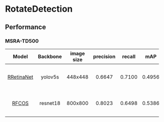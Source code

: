 # RotateDetection 


## Performance

### MSRA-TD500
| Model |    Backbone    |  image size  | precision    |    recall    |    mAP  | GPU | Image/GPU | FPS | Loss| lr schd | Data Augmentation | Configs |       
|:------------:|:------------:|:------------:|:------------:|:---------:|:-----------:|:----------:|:-----------:|:---------:|:---------:|:---------:|:---------:|:---------:|     
| [RRetinaNet](https://arxiv.org/pdf/1707.06484.pdf)| yolov5s | 448x448 | 0.6647 | 0.7100 | 0.4956 | **1X** GeForce RTX 1660 Ti | 2 | 52 | FocalLoss GWDloss | 5e-5 1x | No | [dla_resnet18.json](./configs/rretinanet/models/rretinanet_yolov5_backbone.json) |
| [RFCOS](https://arxiv.org/abs/1904.01355)| resnet18 | 800x800 | 0.8023 | 0.6498 | 0.5386 | **1X** GeForce RTX 1660 Ti | 2 | 40 | FocalLoss GWDloss CELoss | 5e-5 1x | No | [dla_resnet18.json](./configs/rretinanet/models/rretinanet_yolov5_backbone.json) |











